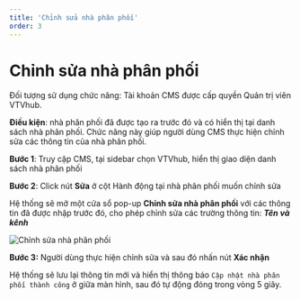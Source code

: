 ```yaml
---
title: 'Chỉnh sửa nhà phân phối'
order: 3
---
```




# Chỉnh sửa nhà phân phối

Đối tượng sử dụng chức năng: Tài khoản CMS được cấp quyền Quản trị viên VTVhub.

**Điều kiện**: nhà phân phối đã được tạo ra trước đó và có hiển thị tại danh sách nhà phân phối. Chức năng này giúp người dùng CMS thực hiện chỉnh sửa các thông tin của nhà phân phối.

**Bước 1**:  Truy cập CMS, tại sidebar chọn VTVhub, hiển thị giao diện danh sách nhà phân phối

**Bước 2**: Click nút **Sửa** ở cột Hành động tại nhà phân phối muốn chỉnh sửa

Hệ thống sẽ mở một cửa sổ pop-up **Chỉnh sửa nhà phân phối** với các thông tin đã được nhập trước đó, cho phép chỉnh sửa các trường thông tin: **_Tên và kênh_**

![Chỉnh sửa nhà phân phối](/images/application-vtvhub/udpate-distributor.png)

**Bước 3:** Người dùng thực hiện chỉnh sửa và sau đó nhấn nút **Xác nhận**

Hệ thống sẽ lưu lại thông tin mới và hiển thị thông báo ``Cập nhật nhà phân phối thành công`` ở giữa màn hình, sau đó tự động đóng trong vòng 5 giây.
